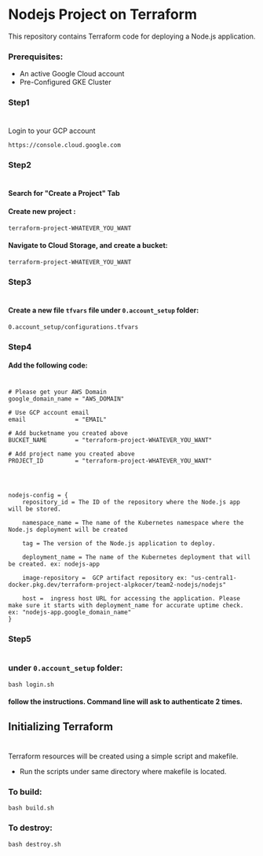 
# Nodejs Project on Terraform


This repository contains Terraform code for deploying a Node.js application.

### Prerequisites:

* An active Google Cloud account
* Pre-Configured GKE Cluster



### Step1
#

Login to your GCP account
```
https://console.cloud.google.com
```

### Step2
#
#### Search for "Create a Project" Tab
#### Create new project :

```
terraform-project-WHATEVER_YOU_WANT
```

#### Navigate to Cloud Storage, and create a bucket: 
```
terraform-project-WHATEVER_YOU_WANT 
```

### Step3
#
#### Create a new file `tfvars` file under `0.account_setup` folder:
```
0.account_setup/configurations.tfvars
```

### Step4
#### Add the following code:
#
```
# Please get your AWS Domain
google_domain_name = "AWS_DOMAIN"

# Use GCP account email
email              = "EMAIL"

# Add bucketname you created above
BUCKET_NAME        = "terraform-project-WHATEVER_YOU_WANT"

# Add project name you created above
PROJECT_ID         = "terraform-project-WHATEVER_YOU_WANT" 




nodejs-config = {
    repository_id = The ID of the repository where the Node.js app will be stored.

    namespace_name = The name of the Kubernetes namespace where the Node.js deployment will be created

    tag = The version of the Node.js application to deploy.

    deployment_name = The name of the Kubernetes deployment that will be created. ex: nodejs-app

    image-repository =  GCP artifact repository ex: "us-central1-docker.pkg.dev/terraform-project-alpkocer/team2-nodejs/nodejs"  

    host =  ingress host URL for accessing the application. Please make sure it starts with deployment_name for accurate uptime check. ex: "nodejs-app.google_domain_name"
}

```

### Step5
#
### under `0.account_setup` folder:

```
bash login.sh 
```
#### follow the instructions. Command line will ask to authenticate 2 times.



## Initializing Terraform
#

Terraform resources will be created using a simple script and makefile.

* Run the scripts under same directory where makefile is located.

### To build:

```
bash build.sh
```

### To destroy:

```
bash destroy.sh
```






